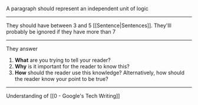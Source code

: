 A paragraph should represent an independent unit of logic

---

They should have between 3 and 5 [[Sentence|Sentences]]. They'lll probably be ignored if they have more than 7

---

They answer
1.  **What** are you trying to tell your reader?
2.  **Why** is it important for the reader to know this?
3.  **How** should the reader use this knowledge? Alternatively, how should the reader know your point to be true?

---

Understanding of [[0 - Google's Tech Writing]]